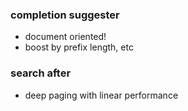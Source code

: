### completion suggester
* document oriented!
* boost by prefix length, etc

### search after
* deep paging with linear performance
